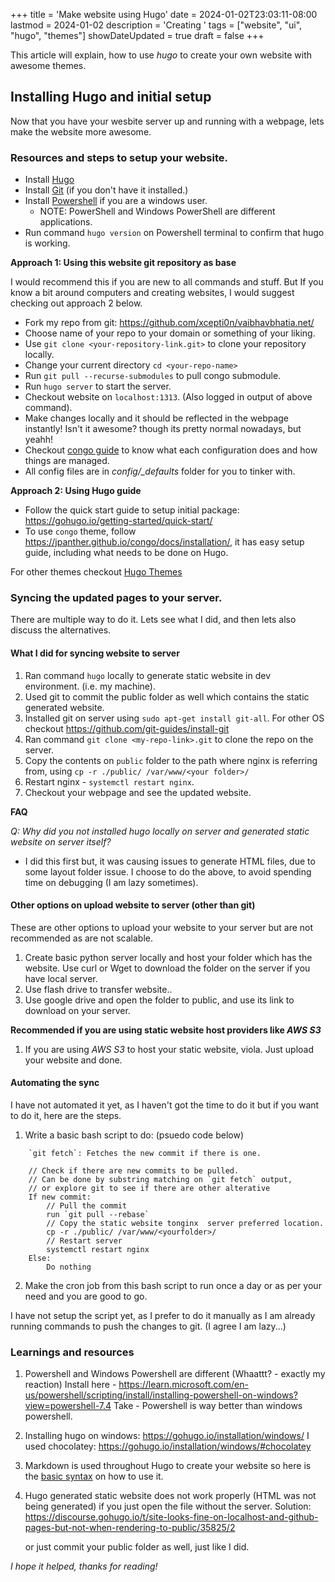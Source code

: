 +++
title = 'Make website using Hugo'
date = 2024-01-02T23:03:11-08:00
lastmod = 2024-01-02
description = 'Creating '
tags = ["website", "ui", "hugo", "themes"]
showDateUpdated = true
draft = false
+++

This article will explain, how to use *hugo* to create your own website with awesome themes.

## Installing Hugo and initial setup

Now that you have your wesbite server up and running with a webpage, lets make the website more awesome.

### Resources and steps to setup your website.

- Install [Hugo](https://gohugo.io/installation/)
- Install [Git](https://git-scm.com/book/en/v2/Getting-Started-Installing-Git) (if you don't have it installed.)
- Install [Powershell](https://learn.microsoft.com/en-us/powershell/scripting/install/installing-powershell-on-windows) if you are a windows user.
    - NOTE: PowerShell and Windows PowerShell are different applications.
- Run command `hugo version` on Powershell terminal to confirm that hugo is working.

**Approach 1: Using this website git repository as base**

I would recommend this if you are new to all commands and stuff. But If you know a bit around computers and creating websites, I would suggest checking out approach 2 below.
- Fork my repo from git: https://github.com/xcepti0n/vaibhavbhatia.net/
- Choose name of your repo to your domain or something of your liking.
- Use `git clone <your-repository-link.git>` to clone your repository locally.
- Change your current directory `cd <your-repo-name>`
- Run `git pull --recurse-submodules` to pull congo submodule.
- Run `hugo server` to start the server.
- Checkout website on `localhost:1313`. (Also logged in output of above command).
- Make changes locally and it should be reflected in the webpage instantly! Isn't it awesome? though its pretty normal nowadays, but yeahh!
- Checkout [congo guide](https://jpanther.github.io/congo/docs/getting-started/) to know what each configuration does and how things are managed.
- All config files are in *config/_defaults* folder for you to tinker with.

**Approach 2: Using Hugo guide**
- Follow the quick start guide to setup initial package: https://gohugo.io/getting-started/quick-start/
- To use `congo` theme, follow https://jpanther.github.io/congo/docs/installation/, it has easy setup guide, including what needs to be done on Hugo.

For other themes checkout [Hugo Themes](https://themes.gohugo.io/)

### Syncing the updated pages to your server.

There are multiple way to do it. Lets see what I did, and then lets also discuss the alternatives.

#### What I did for syncing website to server
1. Ran command `hugo` locally to generate static website in dev environment. (i.e. my machine).
2. Used git to commit the public folder as well which contains the static generated website.
3. Installed git on server using `sudo apt-get install git-all`. For other OS checkout https://github.com/git-guides/install-git
4. Ran command `git clone <my-repo-link>.git` to clone the repo on the server.
5. Copy the contents on `public` folder to the path where nginx is referring from, using `cp -r ./public/ /var/www/<your folder>/`
6. Restart nginx - `systemctl restart nginx`.
7. Checkout your webpage and see the updated website.

**FAQ**

*Q: Why did you not installed hugo locally on server and generated static website on server itself?*
- I did this first but, it was causing issues to generate HTML files, due to some layout folder issue. I choose to do the above, to avoid spending time on debugging (I am lazy sometimes).


#### Other options on upload website to server (other than git)
These are other options to upload your website to your server but are not recommended as are not scalable.
1. Create basic python server locally and host your folder which has the website. Use curl or Wget to download the folder on the server if you have local server.
2. Use flash drive to transfer website..
3. Use google drive and open the folder to public, and use its link to download on your server.

**Recommended if you are using static website host providers like *AWS S3***
1. If you are using *AWS S3* to host your static website, viola. Just upload your website and done.


#### Automating the sync
I have not automated it yet, as I haven't got the time to do it but if you want to do it, here are the steps.

1. Write a basic bash script to do: (psuedo code below)
```
    `git fetch`: Fetches the new commit if there is one.

    // Check if there are new commits to be pulled.
    // Can be done by substring matching on `git fetch` output,
    // or explore git to see if there are other alterative
    If new commit: 
        // Pull the commit
        run `git pull --rebase`
        // Copy the static website tonginx  server preferred location.
        cp -r ./public/ /var/www/<yourfolder>/
        // Restart server
        systemctl restart nginx
    Else:
        Do nothing
```
2. Make the cron job from this bash script to run once a day or as per your need and you are good to go.

I have not setup the script yet, as I prefer to do it manually as I am already running commands to push the changes to git. (I agree I am lazy...)



### Learnings and resources
1. Powershell and Windows Powershell are different (Whaattt? - exactly my reaction)
    Install here - https://learn.microsoft.com/en-us/powershell/scripting/install/installing-powershell-on-windows?view=powershell-7.4
    Take - Powershell is way better than windows powershell.
2. Installing hugo on windows: https://gohugo.io/installation/windows/
    I used chocolatey: https://gohugo.io/installation/windows/#chocolatey

3. Markdown is used throughout Hugo to create your website so here is the [basic syntax](https://www.markdownguide.org/basic-syntax/) on how to use it.

4. Hugo generated static website does not work properly (HTML was not being generated) if you just open the file without the server.
    Solution: https://discourse.gohugo.io/t/site-looks-fine-on-localhost-and-github-pages-but-not-when-rendering-to-public/35825/2
    
    or just commit your public folder as well, just like I did.


*I hope it helped, thanks for reading!*



